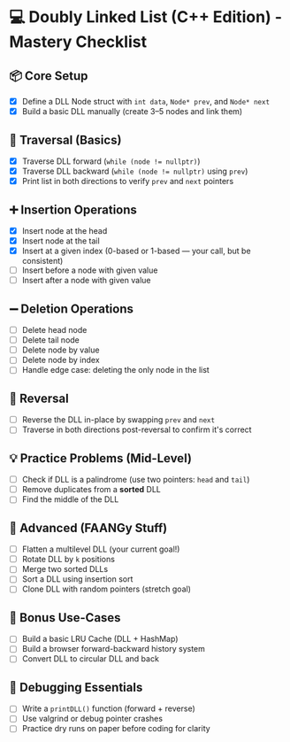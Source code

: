 # 💻 Doubly Linked List (C++ Edition) - Mastery Checklist

## 📦 Core Setup
- [x] Define a DLL Node struct with `int data`, `Node* prev`, and `Node* next`
- [x] Build a basic DLL manually (create 3–5 nodes and link them)

## 🚶 Traversal (Basics)
- [x] Traverse DLL forward (`while (node != nullptr)`)
- [x] Traverse DLL backward (`while (node != nullptr)` using `prev`)
- [x] Print list in both directions to verify `prev` and `next` pointers

## ➕ Insertion Operations
- [x] Insert node at the head
- [x] Insert node at the tail
- [x] Insert at a given index (0-based or 1-based — your call, but be consistent)
- [ ] Insert before a node with given value
- [ ] Insert after a node with given value

## ➖ Deletion Operations
- [ ] Delete head node
- [ ] Delete tail node
- [ ] Delete node by value
- [ ] Delete node by index
- [ ] Handle edge case: deleting the only node in the list

## 🔁 Reversal
- [ ] Reverse the DLL in-place by swapping `prev` and `next`
- [ ] Traverse in both directions post-reversal to confirm it's correct

## 💡 Practice Problems (Mid-Level)
- [ ] Check if DLL is a palindrome (use two pointers: `head` and `tail`)
- [ ] Remove duplicates from a **sorted** DLL
- [ ] Find the middle of the DLL

## 🧨 Advanced (FAANGy Stuff)
- [ ] Flatten a multilevel DLL (your current goal!)
- [ ] Rotate DLL by `k` positions
- [ ] Merge two sorted DLLs
- [ ] Sort a DLL using insertion sort
- [ ] Clone DLL with random pointers (stretch goal)

## 🧠 Bonus Use-Cases
- [ ] Build a basic LRU Cache (DLL + HashMap)
- [ ] Build a browser forward-backward history system
- [ ] Convert DLL to circular DLL and back

## 🧪 Debugging Essentials
- [ ] Write a `printDLL()` function (forward + reverse)
- [ ] Use valgrind or debug pointer crashes
- [ ] Practice dry runs on paper before coding for clarity
